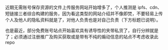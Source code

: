 近期无需账号保存资源的文件上传服务网站开始增多了，个人推测是 ipfs、cdn、短链接三者综合构建的服务，因为看这类型的网站介绍并不像即焚，不要轻易上传个人及他人的隐私资料就是了，对他人负责也是对自己负责（下方标题已说明）。

也是最近，部分免费账号站点开始喜欢具有诱导性的夹带私货了，自行分辨就是了；必须通过注册推广及购买获取或是带有不纯的煽动信息的站点不考虑收录此 repo

<!--
经过测试，为了一个本就没有任何编程语言的项目，添加某种编程语言，一些类似掘金酱等热度排名的网站会有所收录，此外GitHub也会推荐一些人气较高的某种编程语言项目开发者，这的确项目热度会有所上升，引来更多的关注；类似于渣浪微博的性质，但不过不会像官方自嗨用僵尸自刷 following，这也解释了被关注的莫名奇妙。
-->
<!--
GitHub的关注者人数如今也存在很大的水分，应该来说也不是什么新鲜事了，淘宝、培训机构以及其他的GitHub的刷粉圈子，毕竟有商业的地方，往往很不纯了。看到git群管理所说2-3块一个项目star之类，姑且这事件为真，还不如像神经病一样创几个无聊的小号像是自慰的猴子一样刷低成本的star。

可这样又有什么用呢，除了一群的僵尸，还是死鱼一条，浪费时间；能用几个粉证明会熟练使用git这也太过儿戏了吧...
-->
